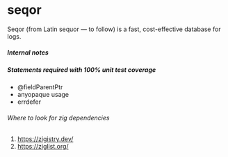 # seqor
Seqor (from Latin sequor — to follow) is a fast, cost-effective database for logs.

##### Internal notes

##### Statements required with 100% unit test coverage

- @fieldParentPtr
- anyopaque usage
- errdefer

###### Where to look for zig dependencies
1. https://zigistry.dev/
2. https://ziglist.org/

